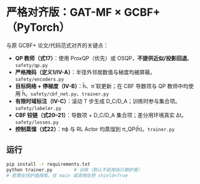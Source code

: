# 严格对齐版：GAT-MF × GCBF+（PyTorch）

与原 GCBF+ 论文/代码范式对齐的关键点：
- **QP 教师（式17）**：使用 ProxQP（优先）或 OSQP，**不提供近似/投影回退**。`safety/qp.py`
- **严格掩码（定义1/IV-A）**：半径外邻居数值与梯度均被屏蔽。`safety/encoders.py`
- **目标网络 + 停梯度（IV-B）**：h̄、π̄ 软更新；在 CBF 导数项与 QP 教师中均使用 h̄。`safety/cbf_net.py`、`trainer.py`
- **有限时域标注（IV-C）**：滚动 T 步生成 D_C/D_A；训练时参与集合项。`safety/labeler.py`
- **CBF 铰链（式20–21）**：导数项 + D_C/D_A 集合项；差分用环境真实 Δt。`safety/losses.py`
- **控制蒸馏（式22）**：πϕ 与 RL Actor 均蒸馏到 π_QP(h̄)。`trainer.py`

## 运行
```bash
pip install -r requirements.txt
python trainer.py        # 训练（默认不启用执行期护盾）
# 若需在线护盾探索，在 main 或调用处把 shield=True
```
